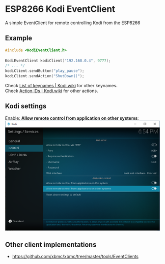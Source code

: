 # ESP8266 Kodi EventClient
A simple EventClient for remote controlling Kodi from the ESP8266

## Example

```cpp
#include <KodiEventClient.h>

KodiEventClient kodiClient("192.168.0.4", 9777);
/* ... */
kodiClient.sendButton("play_pause");
kodiClient.sendAction("ShutDown()");
```

Check [List of keynames | Kodi.wiki](https://kodi.wiki/view/List_of_keynames "List of keynames | Kodi.wiki") for other keynames.\
Check [Action IDs | Kodi.wiki](https://kodi.wiki/view/Action_IDs "Action IDs | Kodi.wiki") for other actions.

## Kodi settings

Enable: **Allow remote control from application on other systems**:
![Settings page](screenshots/allow_kodi_remote_control.png "Settings page")

## Other client implementations
* https://github.com/xbmc/xbmc/tree/master/tools/EventClients
